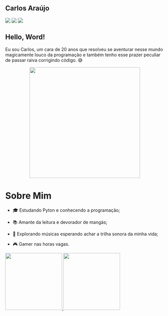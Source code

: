## Carlos Araújo 

<div>
<a href="https://www.instagram.com/carlos_araujoii/" target="_blank"><img loading="lazy" src="https://img.shields.io/badge/-Instagram-%23E4405F?style=for-the-badge&logo=instagram&logoColor=white" target="_blank"></a>
<a href = "Carlos.oori@gmail.com"><img loading="lazy" src="https://img.shields.io/badge/Gmail-D14836?style=for-the-badge&logo=gmail&logoColor=white" target="_blank"></a>
<a href="https://www.linkedin.com/in/seu-usuário-linkedln-aqui" target="_blank"><img loading="lazy" src="https://img.shields.io/badge/-LinkedIn-%230077B5?style=for-the-badge&logo=linkedin&logoColor=white" target="_blank"></a>   
</div>

## Hello, Word! 

Eu sou Carlos, um cara de 20 anos que resolveu se aventurar nesse mundo magicamente louco da programação e também tenho esse prazer peculiar de passar raiva corrigindo código. 😅

<p align="center">
  <img src="https://github.com/carlosaraujoi/carlosaraujoi/assets/155587427/97202fb0-379a-45ba-b6b0-8d54a8aef7ab" width="350">
</p>


# Sobre Mim

- 🎓 Estudando Pyton e conhecendo a programação;
  
- 📚 Amante da leitura e devorador de mangás;
  
- 🎵 Explorando músicas esperando achar a trilha sonora da minha vida;
  
- 🎮 Gamer nas horas vagas.


<div>
<a href="https://github.com/carlosaraujoi">
<img loading="lazy" height="180em" src="https://github-readme-stats.vercel.app/api/top-langs/?username=carlosaraujoi&layout=compact&langs_count=7&theme=dracula"/>
<img loading="lazy" height="180em" src="https://github-readme-stats.vercel.app/api?username=carlosaraujoi&show_icons=true&theme=dracula&include_all_commits=true&count_private=true"/>
</div>
